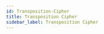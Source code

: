 ```yaml
---
id: Transposition-Cipher
title: Transposition Cipher
sidebar_label: Transposition Cipher
---
```



##
